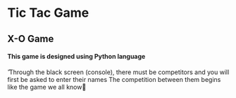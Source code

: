 # Tic Tac Game
## X-O Game
#### This game is designed using Python language
ّ Through the black screen (console), there must be competitors and you will first be asked to enter their names
The competition between them begins like the game we all know ّ
